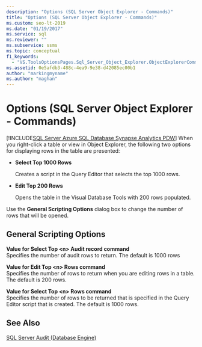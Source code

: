 ```yaml
---
description: "Options (SQL Server Object Explorer - Commands)"
title: "Options (SQL Server Object Explorer - Commands)"
ms.custom: seo-lt-2019
ms.date: "01/19/2017"
ms.service: sql
ms.reviewer: ""
ms.subservice: ssms
ms.topic: conceptual
f1_keywords: 
  - "VS.ToolsOptionsPages.Sql_Server_Object_Explorer.ObjectExplorerCommands"
ms.assetid: 0e5afdb3-488c-4ea9-9e38-d42085ec00b1
author: "markingmyname"
ms.author: "maghan"
---
```

# Options (SQL Server Object Explorer - Commands)
[!INCLUDE[SQL Server Azure SQL Database Synapse Analytics PDW](../../includes/applies-to-version/sql-asdb-asdbmi-asa-pdw.md)]
When you right-click a table or view in Object Explorer, the following two options for displaying rows in the table are presented:  
  
-   **Select Top 1000 Rows**  
  
    Creates a script in the Query Editor that selects the top 1000 rows.  
  
-   **Edit Top 200 Rows**  
  
    Opens the table in the Visual Database Tools with 200 rows populated.  
  
Use the **General Scripting Options** dialog box to change the number of rows that will be opened.  
  
## General Scripting Options  
**Value for Select Top \<n\> Audit record command**  
Specifies the number of audit rows to return. The default is 1000 rows  
  
**Value for Edit Top \<n\> Rows command**  
Specifies the number of rows to return when you are editing rows in a table. The default is 200 rows.  
  
**Value for Select Top \<n\> Rows command**  
Specifies the number of rows to be returned that is specified in the Query Editor script that is created. The default is 1000 rows.  
  
## See Also  
[SQL Server Audit (Database Engine)](../../relational-databases/security/auditing/sql-server-audit-database-engine.md)  
